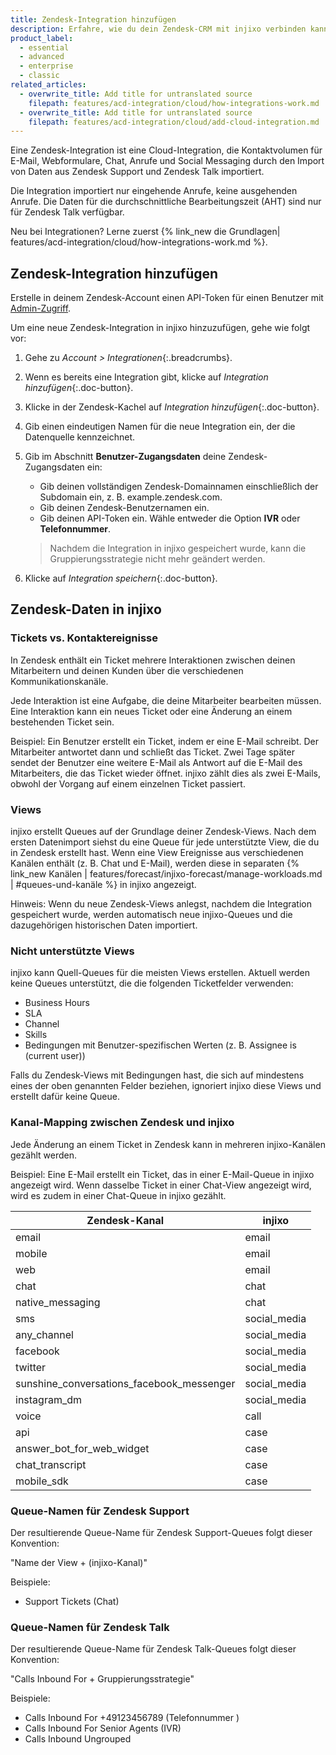```yaml
---
title: Zendesk-Integration hinzufügen
description: Erfahre, wie du dein Zendesk-CRM mit injixo verbinden kannst, um Daten zu importieren.
product_label:
  - essential
  - advanced
  - enterprise
  - classic
related_articles:
  - overwrite_title: Add title for untranslated source
    filepath: features/acd-integration/cloud/how-integrations-work.md
  - overwrite_title: Add title for untranslated source
    filepath: features/acd-integration/cloud/add-cloud-integration.md
---
```


Eine Zendesk-Integration ist eine Cloud-Integration, die Kontaktvolumen für E-Mail, Webformulare, Chat, Anrufe und Social Messaging durch den Import von Daten aus Zendesk Support und Zendesk Talk importiert. 

Die Integration importiert nur eingehende Anrufe, keine ausgehenden Anrufe. Die Daten für die durchschnittliche Bearbeitungszeit (AHT) sind nur für Zendesk Talk verfügbar.

Neu bei Integrationen? Lerne zuerst {% link_new die Grundlagen| features/acd-integration/cloud/how-integrations-work.md %}.

## Zendesk-Integration hinzufügen

Erstelle in deinem Zendesk-Account einen API-Token für einen Benutzer mit [Admin-Zugriff](https://support.zendesk.com/hc/de/articles/4408843355290-Zendesk-Integration-f%C3%BCr-Salesforce-Erforderliche-Profilberechtigungen).

Um eine neue Zendesk-Integration in injixo hinzuzufügen, gehe wie folgt vor:

1. Gehe zu _Account > Integrationen_{:.breadcrumbs}.
2. Wenn es bereits eine Integration gibt, klicke auf _Integration hinzufügen_{:.doc-button}.
3. Klicke in der Zendesk-Kachel auf _Integration hinzufügen_{:.doc-button}.
4. Gib einen eindeutigen Namen für die neue Integration ein, der die Datenquelle kennzeichnet.
5. Gib im Abschnitt **Benutzer-Zugangsdaten** deine Zendesk-Zugangsdaten ein:
   * Gib deinen vollständigen Zendesk-Domainnamen einschließlich der Subdomain ein, z.&nbsp;B. example.zendesk.com.
   * Gib deinen Zendesk-Benutzernamen ein.
   * Gib deinen API-Token ein.
Wähle entweder die Option **IVR** oder **Telefonnummer**. 

   > Nachdem die Integration in injixo gespeichert wurde, kann die Gruppierungsstrategie nicht mehr geändert werden.

7. Klicke auf _Integration speichern_{:.doc-button}.

## Zendesk-Daten in injixo

### Tickets vs. Kontaktereignisse

In Zendesk enthält ein Ticket mehrere Interaktionen zwischen deinen Mitarbeitern und deinen Kunden über die verschiedenen Kommunikationskanäle.

Jede Interaktion ist eine Aufgabe, die deine Mitarbeiter bearbeiten müssen. Eine Interaktion kann ein neues Ticket oder eine Änderung an einem bestehenden Ticket sein.

Beispiel: Ein Benutzer erstellt ein Ticket, indem er eine E-Mail schreibt. Der Mitarbeiter antwortet dann und schließt das Ticket. Zwei Tage später sendet der Benutzer eine weitere E-Mail als Antwort auf die E-Mail des Mitarbeiters, die das Ticket wieder öffnet. injixo zählt dies als zwei E-Mails, obwohl der Vorgang auf einem einzelnen Ticket passiert.

### Views

injixo erstellt Queues auf der Grundlage deiner Zendesk-Views. Nach dem ersten Datenimport siehst du eine Queue für jede unterstützte View, die du in Zendesk erstellt hast. Wenn eine View Ereignisse aus verschiedenen Kanälen enthält (z.&nbsp;B. Chat und E-Mail), werden diese in separaten {% link_new Kanälen | features/forecast/injixo-forecast/manage-workloads.md | #queues-und-kanäle %} in injixo angezeigt.

Hinweis: Wenn du neue Zendesk-Views anlegst, nachdem die Integration gespeichert wurde, werden automatisch neue injixo-Queues und die dazugehörigen historischen Daten importiert.

### Nicht unterstützte Views

injixo kann Quell-Queues für die meisten Views erstellen. Aktuell werden keine Queues unterstützt, die die folgenden Ticketfelder verwenden:

- Business Hours
- SLA
- Channel
- Skills
- Bedingungen mit Benutzer-spezifischen Werten (z.&nbsp;B. Assignee is (current user))

Falls du Zendesk-Views mit Bedingungen hast, die sich auf mindestens eines der oben genannten Felder beziehen, ignoriert injixo diese Views und erstellt dafür keine Queue.

### Kanal-Mapping zwischen Zendesk und injixo

Jede Änderung an einem Ticket in Zendesk kann in mehreren injixo-Kanälen gezählt werden.

Beispiel: Eine E-Mail erstellt ein Ticket, das in einer E-Mail-Queue in injixo angezeigt wird. Wenn dasselbe Ticket in einer Chat-View angezeigt wird, wird es zudem in einer Chat-Queue in injixo gezählt.

| Zendesk-Kanal                           | injixo       |
| ----------------------------------------- | ------------ |
| email                                     | email        |
| mobile                                    | email        |
| web                                       | email        |
| chat                                      | chat         |
| native_messaging                          | chat         |
| sms                                       | social_media |
| any_channel                               | social_media |
| facebook                                  | social_media |
| twitter                                   | social_media |
| sunshine_conversations_facebook_messenger | social_media |
| instagram_dm                              | social_media |
| voice                                     | call         |
| api                                       | case         |
| answer_bot_for_web_widget                 | case         |
| chat_transcript                           | case         |
| mobile_sdk                                | case         |

### Queue-Namen für Zendesk Support

Der resultierende Queue-Name für Zendesk Support-Queues folgt dieser Konvention:

"Name der View + (injixo-Kanal)"

Beispiele:

- Support Tickets (Chat)

### Queue-Namen für Zendesk Talk

Der resultierende Queue-Name für Zendesk Talk-Queues folgt dieser Konvention:

"Calls Inbound For + Gruppierungsstrategie"

Beispiele:

- Calls Inbound For +49123456789 (Telefonnummer )
- Calls Inbound For Senior Agents (IVR)
- Calls Inbound Ungrouped
